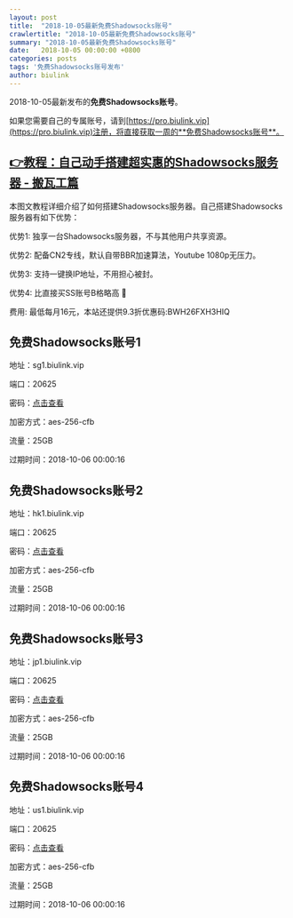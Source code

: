 ```yaml
---
layout: post
title:  "2018-10-05最新免费Shadowsocks账号"
crawlertitle: "2018-10-05最新免费Shadowsocks账号"
summary: "2018-10-05最新免费Shadowsocks账号"
date:   2018-10-05 00:00:00 +0800
categories: posts
tags: '免费Shadowsocks账号发布'
author: biulink
---
```


2018-10-05最新发布的**免费Shadowsocks账号**。

如果您需要自己的专属账号，请到[https://pro.biulink.vip](https://pro.biulink.vip)注册，将直接获取一周的**免费Shadowsocks账号**。

## [👉教程：自己动手搭建超实惠的Shadowsocks服务器 - 搬瓦工篇](https://github.com/Biulink/ShadowsocksTutorials/blob/master/%E6%95%99%E6%82%A8%E8%87%AA%E5%B7%B1%E5%8A%A8%E6%89%8B%E6%90%AD%E5%BB%BA%E8%B6%85%E5%AE%9E%E6%83%A0%E7%9A%84Shadowsocks%E6%9C%8D%E5%8A%A1%E5%99%A8%20-%20%E6%90%AC%E7%93%A6%E5%B7%A5%E7%AF%87.md)
  
  本图文教程详细介绍了如何搭建Shadowsocks服务器。自己搭建Shadowsocks服务器有如下优势：

  优势1: 独享一台Shadowsocks服务器，不与其他用户共享资源。

  优势2: 配备CN2专线，默认自带BBR加速算法，Youtube 1080p无压力。

  优势3: 支持一键换IP地址，不用担心被封。

  优势4: 比直接买SS账号B格略高 🙂

  费用: 最低每月16元，本站还提供9.3折优惠码:BWH26FXH3HIQ
## 免费Shadowsocks账号1

地址：sg1.biulink.vip

端口：20625

密码：[点击查看](https://github.com/Biulink/ShadowsocksTutorials/blob/master/publish/2018-10-05%E6%9C%80%E6%96%B0%E5%85%8D%E8%B4%B9Shadowsocks%E8%B4%A6%E5%8F%B7.md)

加密方式：aes-256-cfb

流量：25GB

过期时间：2018-10-06 00:00:16

## 免费Shadowsocks账号2

地址：hk1.biulink.vip

端口：20625

密码：[点击查看](https://github.com/Biulink/ShadowsocksTutorials/blob/master/publish/2018-10-05%E6%9C%80%E6%96%B0%E5%85%8D%E8%B4%B9Shadowsocks%E8%B4%A6%E5%8F%B7.md)

加密方式：aes-256-cfb

流量：25GB

过期时间：2018-10-06 00:00:16

## 免费Shadowsocks账号3

地址：jp1.biulink.vip

端口：20625

密码：[点击查看](https://github.com/Biulink/ShadowsocksTutorials/blob/master/publish/2018-10-05%E6%9C%80%E6%96%B0%E5%85%8D%E8%B4%B9Shadowsocks%E8%B4%A6%E5%8F%B7.md)

加密方式：aes-256-cfb

流量：25GB

过期时间：2018-10-06 00:00:16

## 免费Shadowsocks账号4

地址：us1.biulink.vip

端口：20625

密码：[点击查看](https://github.com/Biulink/ShadowsocksTutorials/blob/master/publish/2018-10-05%E6%9C%80%E6%96%B0%E5%85%8D%E8%B4%B9Shadowsocks%E8%B4%A6%E5%8F%B7.md)

加密方式：aes-256-cfb

流量：25GB

过期时间：2018-10-06 00:00:16

